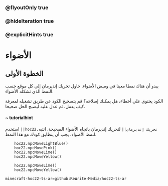 ### @flyoutOnly true
### @hideIteration true
### @explicitHints true


# الأضواء

## الخطوة الأولى
يبدو أن هناك نمطا معينا في وميض الأضواء. حاول تحريك إنديرمان إلى كل موقع حسب النمط الذي تشكله الأضواء.

الكود يحتوي على أخطاء، هل يمكنك إصلاحه؟ قم بتصحيح الكود عن طريق تشغيله لمعرفة كيف يعمل، ثم عدل عليه ليصبح الحل صحيحا.

#### ~ tutorialhint  
استخدم ``||hoc22.تحريك إنديرمان||`` لتحريك إنديرمان باتجاه الأضواء الصحيحة. انتبه لنمط الأضواء، يجب أن يتطابق كودك مع هذا النمط.



```ghost
    hoc22.npcMoveLightBlue()
    hoc22.npcMovePink()
    hoc22.npcMoveLime()
    hoc22.npcMoveYellow()
```
```template
    hoc22.npcMoveLime() 
    hoc22.npcMoveYellow()
```
```package
minecraft-hoc22-ts-ar=github:ReWrite-Media/hoc22-ts-ar
```